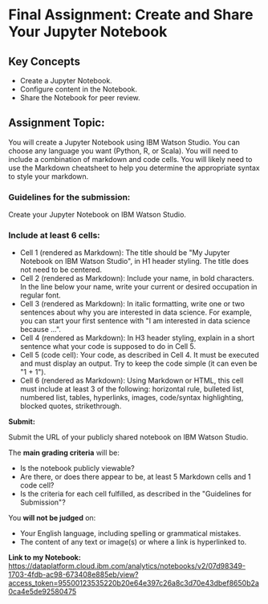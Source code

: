 # Final Assignment: Create and Share Your Jupyter Notebook

## Key Concepts
- Create a Jupyter Notebook.
- Configure content in the Notebook.
- Share the Notebook for peer review.

## Assignment Topic:
You will create a Jupyter Notebook using IBM Watson Studio. You can choose any language you want (Python, R, or Scala). You will need to include a combination of markdown and code cells. You will likely need to use the Markdown cheatsheet to help you determine the appropriate syntax to style your markdown.

### Guidelines for the submission:
Create your Jupyter Notebook on IBM Watson Studio.

### Include at least 6 cells:
- Cell 1 (rendered as Markdown): The title should be "My Jupyter Notebook on IBM Watson Studio", in H1 header styling. The title does not need to be centered.
- Cell 2 (rendered as Markdown): Include your name, in bold characters. In the line below your name, write your current or desired occupation in regular font.
- Cell 3 (rendered as Markdown): In italic formatting, write one or two sentences about why you are interested in data science. For example, you can start your first sentence with "I am interested in data science because ...".
- Cell 4 (rendered as Markdown): In H3 header styling, explain in a short sentence what your code is supposed to do in Cell 5.
- Cell 5 (code cell): Your code, as described in Cell 4. It must be executed and must display an output. Try to keep the code simple (it can even be "1 + 1").
- Cell 6 (rendered as Markdown): Using Markdown or HTML, this cell must include at least 3 of the following: horizontal rule, bulleted list, numbered list, tables, hyperlinks, images, code/syntax highlighting, blocked quotes, strikethrough.

__Submit:__

Submit the URL of your publicly shared notebook on IBM Watson Studio.

The __main grading criteria__ will be:

- Is the notebook publicly viewable?
- Are there, or does there appear to be, at least 5 Markdown cells and 1 code cell?
- Is the criteria for each cell fulfilled, as described in the "Guidelines for Submission"?

You __will not be judged__ on:
- Your English language, including spelling or grammatical mistakes.
- The content of any text or image(s) or where a link is hyperlinked to.

__Link to my Notebook:__ https://dataplatform.cloud.ibm.com/analytics/notebooks/v2/07d98349-1703-4fdb-ac98-673408e885eb/view?access_token=95500123535220b20e64e397c26a8c3d70e43dbef8650b2a0ca4e5de92580475
